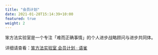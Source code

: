 ```yaml
---
title: "会员计划"
date: 2021-01-28T15:14:39+10:00
featured: true
weight: 2
---
```



笨方法实验室是一个专注「难而正确事情」的个人进步战略顾问与进步共同体。


详细请查看：[笨方法实验室 会员计划 · 语雀](https://www.yuque.com/hardwaylab/book/bq5a1v)